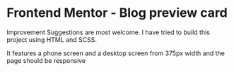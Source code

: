 # Frontend Mentor - Blog preview card

Improvement Suggestions are most welcome.
I have tried to build this project using HTML and SCSS.

It features a phone screen and a desktop screen from 375px width and the page should be responsive
